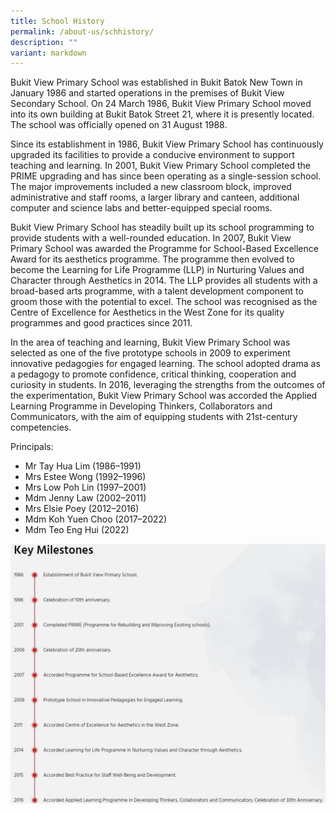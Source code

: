 ```yaml
---
title: School History
permalink: /about-us/schhistory/
description: ""
variant: markdown
---
```

Bukit View Primary School was established in Bukit Batok New Town in January 1986 and started operations in the premises of Bukit View Secondary School. On 24 March 1986, Bukit View Primary School moved into its own building at Bukit Batok Street 21, where it is presently located. The school was officially opened on 31 August 1988.

Since its establishment in 1986, Bukit View Primary School has continuously upgraded its facilities to provide a conducive environment to support teaching and learning. In 2001, Bukit View Primary School completed the PRIME upgrading and has since been operating as a single-session school. The major improvements included a new classroom block, improved administrative and staff rooms, a larger library and canteen, additional computer and science labs and better-equipped special rooms.

Bukit View Primary School has steadily built up its school programming to provide students with a well-rounded education. In 2007, Bukit View Primary School was awarded the Programme for School-Based Excellence Award for its aesthetics programme. The programme then evolved to become the Learning for Life Programme (LLP) in Nurturing Values and Character through Aesthetics in 2014. The LLP provides all students with a broad-based arts programme, with a talent development component to groom those with the potential to excel. The school was recognised as the Centre of Excellence for Aesthetics in the West Zone for its quality programmes and good practices since 2011.

In the area of teaching and learning, Bukit View Primary School was selected as one of the five prototype schools in 2009 to experiment innovative pedagogies for engaged learning. The school adopted drama as a pedagogy to promote confidence, critical thinking, cooperation and curiosity in students. In 2016, leveraging the strengths from the outcomes of the experimentation, Bukit View Primary School was accorded the Applied Learning Programme in Developing Thinkers, Collaborators and Communicators, with the aim of equipping students with 21st-century competencies.

Principals:

*   Mr Tay Hua Lim (1986–1991)
*   Mrs Estee Wong (1992–1996)
*   Mrs Low Poh Lin (1997–2001)
*   Mdm Jenny Law (2002–2011)
*   Mrs Elsie Poey (2012–2016)
*   Mdm Koh Yuen Choo (2017–2022)
*   Mdm Teo Eng Hui (2022)

![](/images/About%20Us/School%20History/H1.jpg)
